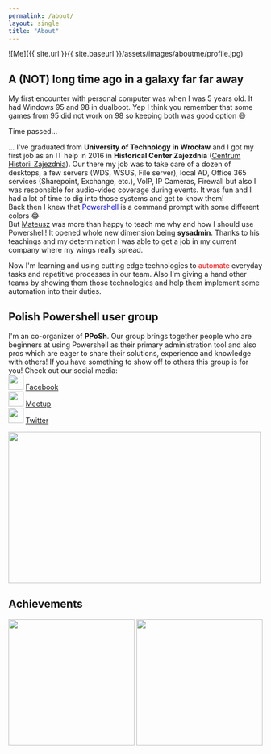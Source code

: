 ```yaml
---
permalink: /about/
layout: single
title: "About"
---
```


![Me]({{ site.url }}{{ site.baseurl }}/assets/images/aboutme/profile.jpg)

## A (NOT) long time ago in a galaxy far far away

My first encounter with personal computer was when I was 5 years old. It had Windows 95 and 98 in dualboot. Yep I think you remember that some games from 95 did not work on 98 so keeping both was good option 😄

Time passed... 

... I've graduated from **University of Technology in Wrocław** and I got my first job as an IT help in 2016 in **Historical Center Zajezdnia** ([Centrum Historii Zajezdnia](https://www.zajezdnia.org)). Our there my job was to take care of a dozen of desktops, a few servers (WDS, WSUS, File server), local AD, Office 365 services (Sharepoint, Exchange, etc.), VoIP, IP Cameras, Firewall but also I was responsible for audio-video coverage during events. It was fun and I had a lot of time to dig into those systems and get to know them! <br>Back then I knew that <span style="color:blue">Powershell</span> is a command prompt with some different colors 😂<br>
But [Mateusz](https://www.mczerniawski.pl) was more than happy to teach me why and how I should use Powershell! It opened whole new dimension being **sysadmin**. Thanks to his teachings and my determination I was able to get a job in my current company where my wings really spread.

Now I'm learning and using cutting edge technologies to <span style="color:red">automate</span> everyday tasks and repetitive processes in our team. Also I'm giving a hand other teams by showing them those technologies and help them implement some automation into their duties.

## Polish Powershell user group

I'm an co-organizer of **PPoSh**. Our group brings together people who are beginners at using Powershell as their primary administration tool and also pros which are eager to share their solutions, experience and knowledge with others! If you have something to show off to others this group is for you! Check out our social media:<br>
<img src="https://image.flaticon.com/icons/svg/124/124010.svg" width="30" height="30"> [Facebook](https://www.facebook.com/PPoShGroup)<br>
<img src="https://image.flaticon.com/icons/svg/2111/2111520.svg" width="30" height="30"> [Meetup](https://www.meetup.com/Polish-PowerShell-Group-PPoSh/)<br>
<img src="https://image.flaticon.com/icons/svg/733/733579.svg" width="30" height="30"> [Twitter](https://twitter.com/PPoShGroup)

<img src="{{ site.url }}{{ site.baseurl }}/assets/images/aboutme/pposh_trans.png" width="500" height="300">

## Achievements

<img src="{{ site.url }}{{ site.baseurl }}/assets/images/aboutme/microsoft365-fundamentals-600x600.png" width="250" height="250">
<img src="{{ site.url }}{{ site.baseurl }}/assets/images/aboutme/Exam-OEM-Manufacturing.png" width="250" height="250">

